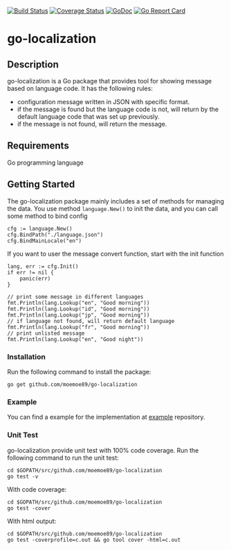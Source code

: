 [![Build Status](https://travis-ci.org/moemoe89/go-localization.svg?branch=master)](https://travis-ci.org/moemoe89/go-localization)
[![Coverage Status](https://coveralls.io/repos/github/moemoe89/go-localization/badge.svg?branch=master)](https://coveralls.io/github/moemoe89/go-localization?branch=master)
[![GoDoc](https://godoc.org/github.com/moemoe89/go-localization?status.svg)](https://godoc.org/github.com/moemoe89/go-localization)
[![Go Report Card](https://goreportcard.com/badge/github.com/moemoe89/go-localization)](https://goreportcard.com/report/github.com/moemoe89/go-localization)

# go-localization

## Description

go-localization is a Go package that provides tool for showing message based on language code.
It has the following rules:

* configuration message written in JSON with specific format.
* if the message is found but the language code is not, will return by the default language code that was set up previously.
* if the message is not found, will return the message.

## Requirements

Go programming language


## Getting Started

The go-localization package mainly includes a set of methods for managing the data. You use 
method `language.New()` to init the data, and you can call some method to bind config

```
cfg := language.New()
cfg.BindPath("./language.json")
cfg.BindMainLocale("en")
```
 
If you want to user the message convert function, start with the init function

````
lang, err := cfg.Init()
if err != nil {
	panic(err)
}

// print some message in different languages
fmt.Println(lang.Lookup("en", "Good morning"))
fmt.Println(lang.Lookup("id", "Good morning"))
fmt.Println(lang.Lookup("jp", "Good morning"))
// if language not found, will return default language
fmt.Println(lang.Lookup("fr", "Good morning"))
// print unlisted message
fmt.Println(lang.Lookup("en", "Good night"))
````

### Installation

Run the following command to install the package:

```
go get github.com/moemoe89/go-localization
```

### Example

You can find a example for the implementation at [example](https://github.com/moemoe89/go-localization/blob/master/example/main.go) repository.

### Unit Test

go-localization provide unit test with 100% code coverage.
Run the following command to run the unit test:
```
cd $GOPATH/src/github.com/moemoe89/go-localization
go test -v
```

With code coverage:
```
cd $GOPATH/src/github.com/moemoe89/go-localization
go test -cover
```

With html output:
```
cd $GOPATH/src/github.com/moemoe89/go-localization
go test -coverprofile=c.out && go tool cover -html=c.out
```
